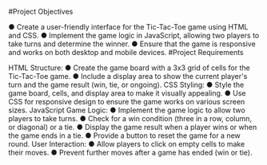 #Project Objectives

● Create a user-friendly interface for the Tic-Tac-Toe game using HTML and CSS.
● Implement the game logic in JavaScript, allowing two players to take turns and determine the winner.
● Ensure that the game is responsive and works on both desktop and mobile devices.
 #Project Requirements
 
HTML Structure:
● Create the game board with a 3x3 grid of cells for the Tic-Tac-Toe game.
● Include a display area to show the current player's turn and the game result (win,
tie, or ongoing).
CSS Styling:
● Style the game board, cells, and display area to make it visually appealing.
● Use CSS for responsive design to ensure the game works on various screen sizes.
JavaScript Game Logic:
● Implement the game logic to allow two players to take turns.
● Check for a win condition (three in a row, column, or diagonal) or a tie.
● Display the game result when a player wins or when the game ends in a tie.
● Provide a button to reset the game for a new round.
User Interaction:
● Allow players to click on empty cells to make their moves.
● Prevent further moves after a game has ended (win or tie).

